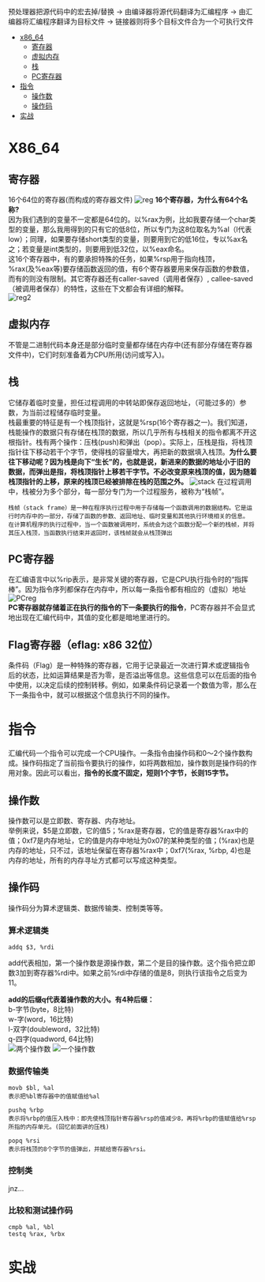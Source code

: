 预处理器把源代码中的宏去掉/替换 -> 由编译器将源代码翻译为汇编程序 -> 由汇编器将汇编程序翻译为目标文件 -> 链接器则将多个目标文件合为一个可执行文件

- [x86_64](#x86_64)
    - [寄存器](#寄存器)
    - [虚拟内存](#虚拟内存)
    - [栈](#栈)
    - [PC寄存器](#pc寄存器)
- [指令](#指令)
    - [操作数](#操作数)
    - [操作码](#操作码)
- [实战](#实战)

# X86_64
## 寄存器
16个64位的寄存器(而构成的寄存器文件)
![reg](./images/reg.jpg)
**16个寄存器，为什么有64个名称?**  
因为我们遇到的变量不一定都是64位的。以%rax为例，比如我要存储一个char类型的变量，那么我用得到的只有它的低8位，所以专门为这8位取名为%al（l代表low）；同理，如果要存储short类型的变量，则要用到它的低16位，专以%ax名之；若变量是int类型的，则要用到低32位，以%eax命名。  
这16个寄存器中，有的要承担特殊的任务，如果%rsp用于指向栈顶，%rax(及%eax等)要存储函数返回的值，有6个寄存器要用来保存函数的参数值，而有的则没有限制。其它寄存器还有caller-saved（调用者保存）, callee-saved（被调用者保存）的特性，这些在下文都会有详细的解释。  
![reg2](./images/reg2.jpg)
## 虚拟内存
不管是二进制代码本身还是部分临时变量都存储在内存中(还有部分存储在寄存器文件中)，它们时刻准备着为CPU所用(访问或写入)。
## 栈
它储存着临时变量，担任过程调用的中转站即保存返回地址，（可能过多的）参数，为当前过程储存临时变量。  
栈最重要的特征是有一个栈顶指针，这就是%rsp(16个寄存器之一)。我们知道，栈能操作的数据只有存储在栈顶的数据，所以几乎所有与栈相关的指令都离不开这根指针。栈有两个操作：压栈(push)和弹出（pop）。实际上，压栈是指，将栈顶指针往下移动若干个字节，使得栈的容量增大，再把新的数据填入栈顶。**为什么要往下移动呢？因为栈是向下“生长”的，也就是说，新进来的数据的地址小于旧的数据，而弹出是指，将栈顶指针上移若干字节。不必改变原来栈顶的值，因为随着栈顶指针的上移，原来的栈顶已经被排除在栈的范围之外。**
![stack](./images/stack.jpg)
在过程调用中，栈被分为多个部分，每一部分专门为一个过程服务，被称为“栈帧”。
```
栈帧（stack frame）是一种在程序执行过程中用于存储每一个函数调用的数据结构。它是运行时内存中的一部分，存储了函数的参数、返回地址、临时变量和其他执行环境相关的信息。
在计算机程序的执行过程中，当一个函数被调用时，系统会为这个函数分配一个新的栈帧，并将其压入栈顶，当函数执行结束并返回时，该栈帧就会从栈顶弹出
```
## PC寄存器
在汇编语言中以%rip表示，是非常关键的寄存器，它是CPU执行指令时的“指挥棒”。因为指令序列都保存在内存中，所以每一条指令都有相应的（虚拟）地址
![PCreg](./images/pcreg.jpg)  
**PC寄存器就存储着正在执行的指令的下一条要执行的指令**，PC寄存器并不会显式地出现在汇编代码中，其值的变化都是暗地里进行的。

## Flag寄存器（eflag: x86 32位）
条件码（Flag）是一种特殊的寄存器，它用于记录最近一次进行算术或逻辑指令后的状态，比如运算结果是否为零，是否溢出等信息。这些信息可以在后面的指令中使用，以决定后续的控制转移。例如，如果条件码记录着一个数值为零，那么在下一条指令中，就可以根据这个信息执行不同的操作。

# 指令
汇编代码一个指令可以完成一个CPU操作。一条指令由操作码和0～2个操作数构成。操作码指定了当前指令要执行的操作，如将两数相加，操作数则是操作码的作用对象。因此可以看出，**指令的长度不固定，短则1个字节，长则15字节。**
## 操作数
操作数可以是立即数、寄存器、内存地址。  
举例来说，$5是立即数，它的值5；%rax是寄存器，它的值是寄存器%rax中的值；0xf7是内存地址，它的值是内存中地址为0x07的某种类型的值；(%rax)也是内存的地址，只不过，该地址保留在寄存器%rax中；0xf7(%rax, %rbp, 4)也是内存的地址，所有的内存寻址方式都可以写成这种类型。
## 操作码
操作码分为算术逻辑类、数据传输类、控制类等等。
### 算术逻辑类
```
addq $3, %rdi
```
add代表相加，第一个操作数是源操作数，第二个是目的操作数。这个指令把立即数3加到寄存器%rdi中。如果之前%rdi中存储的值是8，则执行该指令之后变为11。

**add的后缀q代表着操作数的大小。有4种后缀：**  
b-字节(byte，8比特)  
w-字(word，16比特)  
l-双字(doubleword，32比特)  
q-四字(quadword, 64比特)  
![两个操作数](./images/caozuo1.jpg)
![一个操作数](./images/caozuo2.jpg)
### 数据传输类
```
movb $bl, %al
表示把%bl寄存器中的值赋值给%al

pushq %rbp
表示将%rbp的值压入栈中：即先使栈顶指针寄存器%rsp的值减少8，再将%rbp的值赋值给%rsp所指的内存单元。(回忆前面讲的压栈)

popq %rsi
表示将栈顶的8个字节的值弹出，并赋给寄存器%rsi。
```
### 控制类
jnz...
### 比较和测试操作码
```
cmpb %al, %bl
testq %rax, %rbx
```

# 实战
















